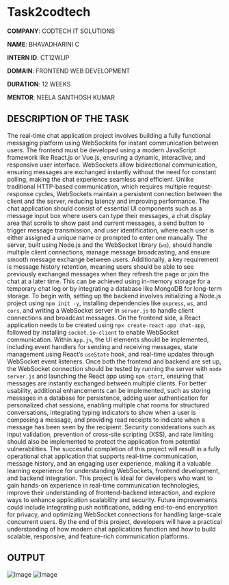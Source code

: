 # Task2codtech

**COMPANY**: CODTECH IT SOLUTIONS

**NAME**: BHAVADHARINI C

**INTERN ID**: CT12WLIP

**DOMAIN**: FRONTEND WEB DEVELOPMENT

**DURATION**: 12 WEEKS

**MENTOR**: NEELA SANTHOSH KUMAR

## DESCRIPTION OF THE TASK
The real-time chat application project involves building a fully functional messaging platform using WebSockets for instant communication between users. The frontend must be developed using a modern JavaScript framework like React.js or Vue.js, ensuring a dynamic, interactive, and responsive user interface. WebSockets allow bidirectional communication, ensuring messages are exchanged instantly without the need for constant polling, making the chat experience seamless and efficient. Unlike traditional HTTP-based communication, which requires multiple request-response cycles, WebSockets maintain a persistent connection between the client and the server, reducing latency and improving performance. The chat application should consist of essential UI components such as a message input box where users can type their messages, a chat display area that scrolls to show past and current messages, a send button to trigger message transmission, and user identification, where each user is either assigned a unique name or prompted to enter one manually. The server, built using Node.js and the WebSocket library (`ws`), should handle multiple client connections, manage message broadcasting, and ensure smooth message exchange between users. Additionally, a key requirement is message history retention, meaning users should be able to see previously exchanged messages when they refresh the page or join the chat at a later time. This can be achieved using in-memory storage for a temporary chat log or by integrating a database like MongoDB for long-term storage. To begin with, setting up the backend involves initializing a Node.js project using `npm init -y`, installing dependencies like `express`, `ws`, and `cors`, and writing a WebSocket server in `server.js` to handle client connections and broadcast messages. On the frontend side, a React application needs to be created using `npx create-react-app chat-app`, followed by installing `socket.io-client` to enable WebSocket communication. Within `App.js`, the UI elements should be implemented, including event handlers for sending and receiving messages, state management using React’s `useState` hook, and real-time updates through WebSocket event listeners. Once both the frontend and backend are set up, the WebSocket connection should be tested by running the server with `node server.js` and launching the React app using `npm start`, ensuring that messages are instantly exchanged between multiple clients. For better usability, additional enhancements can be implemented, such as storing messages in a database for persistence, adding user authentication for personalized chat sessions, enabling multiple chat rooms for structured conversations, integrating typing indicators to show when a user is composing a message, and providing read receipts to indicate when a message has been seen by the recipient. Security considerations such as input validation, prevention of cross-site scripting (XSS), and rate limiting should also be implemented to protect the application from potential vulnerabilities. The successful completion of this project will result in a fully operational chat application that supports real-time communication, message history, and an engaging user experience, making it a valuable learning experience for understanding WebSockets, frontend development, and backend integration. This project is ideal for developers who want to gain hands-on experience in real-time communication technologies, improve their understanding of frontend-backend interaction, and explore ways to enhance application scalability and security. Future improvements could include integrating push notifications, adding end-to-end encryption for privacy, and optimizing WebSocket connections for handling large-scale concurrent users. By the end of this project, developers will have a practical understanding of how modern chat applications function and how to build scalable, responsive, and feature-rich communication platforms.

## OUTPUT

![Image](https://github.com/user-attachments/assets/6ec8096d-77ab-4ef7-8e33-285e16c127ac)
![Image](https://github.com/user-attachments/assets/d3ca5b40-688b-4dbf-9687-49cf852e8111)


